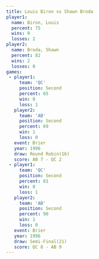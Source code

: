 ```yaml
---
title: Louis Biron vs Shawn Broda
player1:            
  name: Biron, Louis
  percent: 75       
  wins: 0           
  losses: 2         
player2:            
  name: Broda, Shawn
  percent: 82       
  wins: 2           
  losses: 0         
games:
 - player1:          
     team: 'QC'      
     position: Second
     percent: 65     
     win: 0          
     loss: 1         
   player2:          
     team: 'AB'      
     position: Second
     percent: 69     
     win: 1          
     loss: 0         
   event: Brier         
   year: 1996           
   draw: Round Robin(16)
   score: AB 7 - QC 2   
 - player1:          
     team: 'QC'      
     position: Second
     percent: 81     
     win: 0          
     loss: 1         
   player2:          
     team: 'AB'      
     position: Second
     percent: 90     
     win: 1          
     loss: 0         
   event: Brier        
   year: 1996          
   draw: Semi-Final(21)
   score: QC 8 - AB 9  
---
```

